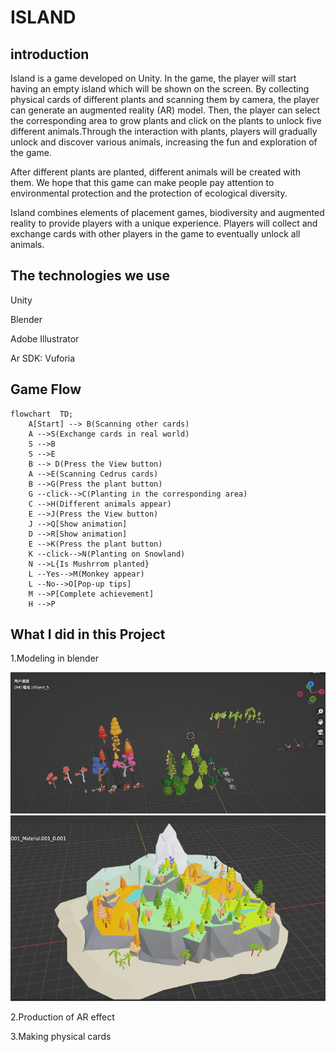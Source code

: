 # ISLAND
## introduction
Island is a game developed on Unity. In the game, the player will start having an empty island which will be shown on the screen. By collecting physical cards of different plants and scanning them by camera, the player can generate an augmented reality (AR) model. Then, the player can select the corresponding area to grow plants and click on the plants to unlock five different animals.Through the interaction with plants, players will gradually unlock and discover various animals, increasing the fun and exploration of the game.

After different plants are planted, different animals will be created with them. We hope that this game can make people pay attention to environmental protection and the protection of ecological diversity.

Island combines elements of placement games, biodiversity and augmented reality to provide players with a unique experience. Players will collect and exchange cards with other players in the game to eventually unlock all animals.

## The technologies we use
Unity

Blender

Adobe Illustrator

Ar SDK: Vuforia

## Game Flow
```mermaid
flowchart  TD;
    A[Start] --> B(Scanning other cards)
    A -->S(Exchange cards in real world)
    S -->B 
    S -->E 
    B --> D(Press the View button)
    A -->E(Scanning Cedrus cards)
    B -->G(Press the plant button)
    G --click-->C(Planting in the corresponding area)
    C -->H(Different animals appear)
    E -->J(Press the View button)
    J -->Q[Show animation]
    D -->R[Show animation]
    E -->K(Press the plant button)
    K --click-->N(Planting on Snowland)
    N -->L{Is Mushrrom planted}
    L --Yes-->M(Monkey appear)
    L --No-->O[Pop-up tips]
    M -->P[Complete achievement]
    H -->P
```

## What I did in this Project
1.Modeling in blender

![Plant](https://github.com/zhangxiangna/CreativeMakingFinalProject/raw/main/image/Plant.png "Plant")
![Island](https://github.com/zhangxiangna/CreativeMakingFinalProject/raw/main/image/Island.png "Island")

2.Production of AR effect

3.Making physical cards
